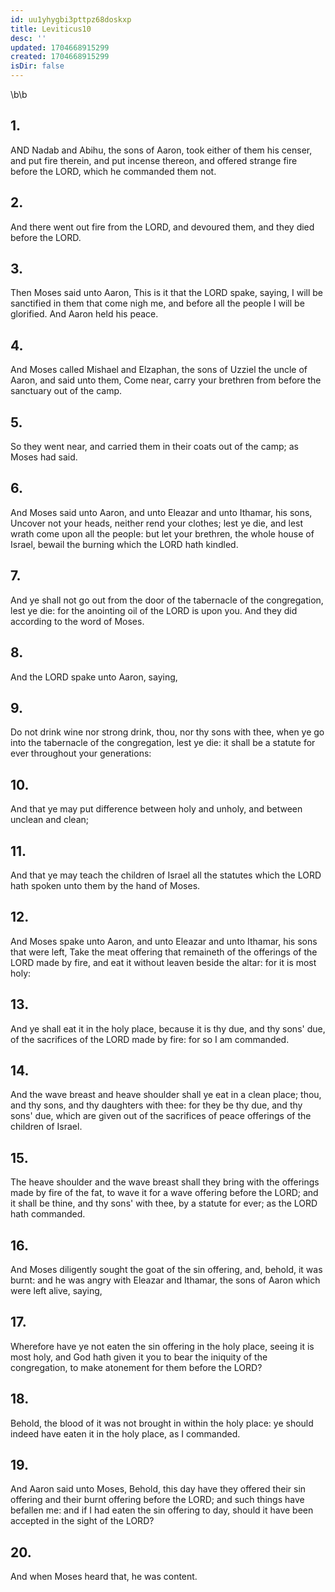 ```yaml
---
id: uu1yhygbi3pttpz68doskxp
title: Leviticus10
desc: ''
updated: 1704668915299
created: 1704668915299
isDir: false
---
```

\b\b
## 1.
AND Nadab and Abihu, the sons of Aaron, took either of them his censer, and put fire therein, and put incense thereon, and offered strange fire before the LORD, which he commanded them not.
## 2.
And there went out fire from the LORD, and devoured them, and they died before the LORD.
## 3.
Then Moses said unto Aaron, This is it that the LORD spake, saying, I will be sanctified in them that come nigh me, and before all the people I will be glorified.  And Aaron held his peace.
## 4.
And Moses called Mishael and Elzaphan, the sons of Uzziel the uncle of Aaron, and said unto them, Come near, carry your brethren from before the sanctuary out of the camp.
## 5.
So they went near, and carried them in their coats out of the camp; as Moses had said.
## 6.
And Moses said unto Aaron, and unto Eleazar and unto Ithamar, his sons, Uncover not your heads, neither rend your clothes; lest ye die, and lest wrath come upon all the people: but let your brethren, the whole house of Israel, bewail the burning which the LORD hath kindled.
## 7.
And ye shall not go out from the door of the tabernacle of the congregation, lest ye die: for the anointing oil of the LORD is upon you.  And they did according to the word of Moses.
## 8.
And the LORD spake unto Aaron, saying,
## 9.
Do not drink wine nor strong drink, thou, nor thy sons with thee, when ye go into the tabernacle of the congregation, lest ye die: it shall be a statute for ever throughout your generations:
## 10.
And that ye may put difference between holy and unholy, and between unclean and clean;
## 11.
And that ye may teach the children of Israel all the statutes which the LORD hath spoken unto them by the hand of Moses.
## 12.
And Moses spake unto Aaron, and unto Eleazar and unto Ithamar, his sons that were left, Take the meat offering that remaineth of the offerings of the LORD made by fire, and eat it without leaven beside the altar: for it is most holy:
## 13.
And ye shall eat it in the holy place, because it is thy due, and thy sons' due, of the sacrifices of the LORD made by fire: for so I am commanded.
## 14.
And the wave breast and heave shoulder shall ye eat in a clean place; thou, and thy sons, and thy daughters with thee: for they be thy due, and thy sons' due, which are given out of the sacrifices of peace offerings of the children of Israel.
## 15.
The heave shoulder and the wave breast shall they bring with the offerings made by fire of the fat, to wave it for a wave offering before the LORD; and it shall be thine, and thy sons' with thee, by a statute for ever; as the LORD hath commanded.
## 16.
And Moses diligently sought the goat of the sin offering, and, behold, it was burnt: and he was angry with Eleazar and Ithamar, the sons of Aaron which were left alive, saying,
## 17.
Wherefore have ye not eaten the sin offering in the holy place, seeing it is most holy, and God hath given it you to bear the iniquity of the congregation, to make atonement for them before the LORD?
## 18.
Behold, the blood of it was not brought in within the holy place: ye should indeed have eaten it in the holy place, as I commanded.
## 19.
And Aaron said unto Moses, Behold, this day have they offered their sin offering and their burnt offering before the LORD; and such things have befallen me: and if I had eaten the sin offering to day, should it have been accepted in the sight of the LORD?
## 20.
And when Moses heard that, he was content.
